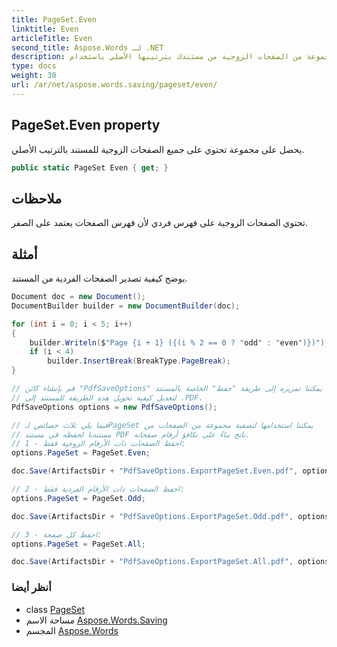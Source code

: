 ```yaml
---
title: PageSet.Even
linktitle: Even
articleTitle: Even
second_title: Aspose.Words لـ .NET
description: استرجع مجموعة من الصفحات الزوجية من مستندك بترتيبها الأصلي باستخدام PageSet Even. بسّط سير عملك وحسّن إدارة مستنداتك!
type: docs
weight: 30
url: /ar/net/aspose.words.saving/pageset/even/
---
```

## PageSet.Even property

يحصل على مجموعة تحتوي على جميع الصفحات الزوجية للمستند بالترتيب الأصلي.

```csharp
public static PageSet Even { get; }
```

## ملاحظات

تحتوي الصفحات الزوجية على فهرس فردي لأن فهرس الصفحات يعتمد على الصفر.

## أمثلة

يوضح كيفية تصدير الصفحات الفردية من المستند.

```csharp
Document doc = new Document();
DocumentBuilder builder = new DocumentBuilder(doc);

for (int i = 0; i < 5; i++)
{
    builder.Writeln($"Page {i + 1} ({(i % 2 == 0 ? "odd" : "even")})");
    if (i < 4)
        builder.InsertBreak(BreakType.PageBreak);
}

// قم بإنشاء كائن "PdfSaveOptions" الذي يمكننا تمريره إلى طريقة "حفظ" الخاصة بالمستند
// لتعديل كيفية تحويل هذه الطريقة للمستند إلى .PDF.
PdfSaveOptions options = new PdfSaveOptions();

// فيما يلي ثلاث خصائص لـPageSet يمكننا استخدامها لتصفية مجموعة من الصفحات من
// مستندنا لحفظه في مستند PDF ناتج بناءً على تكافؤ أرقام صفحاته.
// 1 - احفظ الصفحات ذات الأرقام الزوجية فقط:
options.PageSet = PageSet.Even;

doc.Save(ArtifactsDir + "PdfSaveOptions.ExportPageSet.Even.pdf", options);

// 2 - احفظ الصفحات ذات الأرقام الفردية فقط:
options.PageSet = PageSet.Odd;

doc.Save(ArtifactsDir + "PdfSaveOptions.ExportPageSet.Odd.pdf", options);

// 3 - احفظ كل صفحة:
options.PageSet = PageSet.All;

doc.Save(ArtifactsDir + "PdfSaveOptions.ExportPageSet.All.pdf", options);
```

### أنظر أيضا

* class [PageSet](../)
* مساحة الاسم [Aspose.Words.Saving](../../../aspose.words.saving/)
* المجسم [Aspose.Words](../../../)
